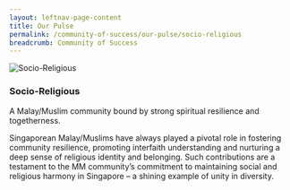 ```yaml
---
layout: leftnav-page-content
title: Our Pulse
permalink: /community-of-success/our-pulse/socio-religious
breadcrumb: Community of Success
---
```


![Socio-Religious](/images/community-of-success/socio-religious-overview.png)

### **Socio-Religious**
A Malay/Muslim community bound by strong spiritual resilience and togetherness.

Singaporean Malay/Muslims have always played a pivotal role in fostering community resilience, promoting interfaith understanding and nurturing a deep sense of religious identity and belonging. Such contributions are a testament to the MM community’s commitment to maintaining social and religious harmony in Singapore – a shining example of unity in diversity.
